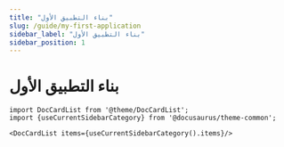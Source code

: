 ```yaml
---
title: "بناء التطبيق اﻷول"
slug: /guide/my-first-application
sidebar_label: "بناء التطبيق اﻷول"
sidebar_position: 1
---
```


# بناء التطبيق اﻷول

```mdx-code-block
import DocCardList from '@theme/DocCardList';
import {useCurrentSidebarCategory} from '@docusaurus/theme-common';

<DocCardList items={useCurrentSidebarCategory().items}/>
```